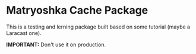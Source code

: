 
# Matryoshka Cache Package #

This is a testing and lerning package built based on some tutorial (maybe a Laracast one).

**IMPORTANT:** Don't use it on production.